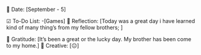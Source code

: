 📅 Date: [September - 5]

☑ To-Do List:
-[Games]
📝 Reflection:
[Today was a great day i have learned kind of many thing’s from my fellow brothers; ]

🙏 Gratitude:
[It’s been a great or the lucky day. My brother has been come to my home.]
🎨 Creative:
[😐]

